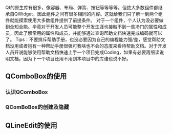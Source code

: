 Qt的原生库有很多，像容器、布局、弹簧、按钮等等等等。但绝大多数组件都继承自QWidget，因此组件之间有很多相同的内容。这就给我们只了解一到两个组件就能摸索使用大多数组件提供了前提条件。
对于一个组件，个人认为没必要做到全知全能。毕竟对于开发人员可能整个开发生涯也接触不到一些冷门的属性和成员，因此了解常用的属性和成员，并能够通过查询帮助文档快速完成编码就可以了。
Tips：不要排斥帮助手册，也没必要因为自己的编程能力强/差，感觉帮助文档没用或者抱有一种帮助手册很强可我啥也不会的态度来看待帮助文档。对于开发人员开说能够使用帮助文档快速上手一个项目完成Coding，如果有必要再细读说明文档。因为下一个项目还用不用到本项目中的库谁也说不好。

## QComboBox的使用
### 认识QComboBox
### QComBoBox的创建及隐藏

## QLineEdit的使用